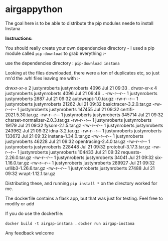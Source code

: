 # airgappython

The goal here is to be able to distribute the pip modules neede to install Instana

**Instructions:**

You should really create your own dependencies directory - I used a pip module called `pip-download` to grab everything :-

use the dependencies directory :
`pip-download instana`

Looking at the files downloaded, there were a ton of duplicates etc, so just rm'd the .whl files leaving me with :- 

drwxr-xr-x 2 justynroberts justynroberts   4096 Jul 21 09:33 .
drwxr-xr-x 4 justynroberts justynroberts   4096 Jul 21 09:46 ..
-rw-r--r-- 1 justynroberts justynroberts   2687 Jul 21 09:32 autowrapt-1.0.tar.gz
-rw-r--r-- 1 justynroberts justynroberts  21262 Jul 21 09:32 basictracer-3.2.0.tar.gz
-rw-r--r-- 1 justynroberts justynroberts 147455 Jul 21 09:32 certifi-2021.5.30.tar.gz
-rw-r--r-- 1 justynroberts justynroberts 345714 Jul 21 09:32 charset-normalizer-2.0.3.tar.gz
-rw-r--r-- 1 justynroberts justynroberts  19179 Jul 21 09:32 fysom-2.1.5.tar.gz
-rw-r--r-- 1 justynroberts justynroberts 243962 Jul 21 09:32 idna-3.2.tar.gz
-rw-r--r-- 1 justynroberts justynroberts 133672 Jul 21 09:32 instana-1.34.0.tar.gz
-rw-r--r-- 1 justynroberts justynroberts  46228 Jul 21 09:32 opentracing-2.4.0.tar.gz
-rw-r--r-- 1 justynroberts justynroberts 228448 Jul 21 09:32 protobuf-3.17.3.tar.gz
-rw-r--r-- 1 justynroberts justynroberts 104433 Jul 21 09:32 requests-2.26.0.tar.gz
-rw-r--r-- 1 justynroberts justynroberts  34041 Jul 21 09:32 six-1.16.0.tar.gz
-rw-r--r-- 1 justynroberts justynroberts 289927 Jul 21 09:32 urllib3-1.26.6.tar.gz
-rw-r--r-- 1 justynroberts justynroberts  27488 Jul 21 09:32 wrapt-1.12.1.tar.gz


Distributing these, and running `pip install *` on the directory worked for me.

The dockerfile contains a flask app, but that was just for testing. Feel free to modify or add

If you do use the  dockerfile:

`docker build -t airgap-instana .`
`docker run airgap-instana`

Any feedback welcome
